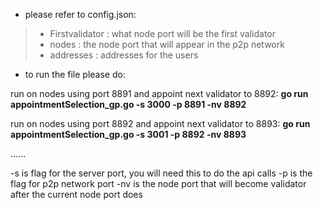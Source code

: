 * please refer to config.json: 

>* Firstvalidator : what node port will be the first validator
>* nodes : the node port that will appear in the p2p network
>* addresses : addresses for the users

* to run the file please do:

run on nodes using port 8891 and appoint next validator to 8892:
**go run appointmentSelection_gp.go -s 3000 -p 8891 -nv 8892**

run on nodes using port 8892 and appoint next validator to 8893:
**go run appointmentSelection_gp.go -s 3001 -p 8892 -nv 8893**

......

-s is flag for the server port, you will need this to do the api calls
-p is the flag for p2p network port
-nv is the node port that will become validator after the current node port does
